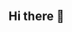 ## Hi there 👋

<!--
**DadaxRuemos/DadaxRuemos** is a ✨ _special_ ✨ repository because its `README.md` (this file) appears on your GitHub profile.

Boas vindas ao meu perfil 💙💙
🤠 Meu nome é Davi Ramos

📕Estou estudando na Alura
Estou me desenvolvendo na linguagem JavaScript
📒Utilizo esse espaço para minha organização e compartilhamento dos meu projetos desenvolvidos

Você pode entrar em contato comigo 📫

sima76489@gmail.com
@DadaxRuemos

